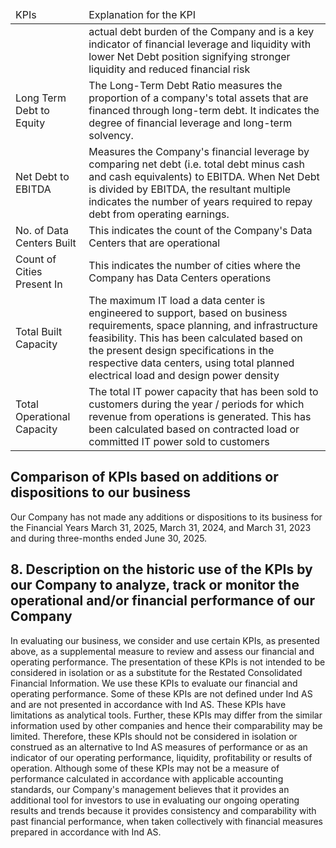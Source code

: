 <table><thead><tr><td>KPIs</td><td>Explanation for the KPI</td></tr></thead><tbody><tr><td></td><td>actual debt burden of the Company and is a key indicator of financial leverage and liquidity with lower Net Debt position signifying stronger liquidity and reduced financial risk</td></tr><tr><td>Long Term Debt to Equity</td><td>The Long-Term Debt Ratio measures the proportion of a company's total assets that are financed through long-term debt. It indicates the degree of financial leverage and long-term solvency.</td></tr><tr><td>Net Debt to EBITDA</td><td>Measures the Company's financial leverage by comparing net debt (i.e. total debt minus cash and cash equivalents) to EBITDA. When Net Debt is divided by EBITDA, the resultant multiple indicates the number of years required to repay debt from operating earnings.</td></tr><tr><td>No. of Data Centers Built</td><td>This indicates the count of the Company's Data Centers that are operational</td></tr><tr><td>Count of Cities Present In</td><td>This indicates the number of cities where the Company has Data Centers operations</td></tr><tr><td>Total Built Capacity</td><td>The maximum IT load a data center is engineered to support, based on business requirements, space planning, and infrastructure feasibility. This has been calculated based on the present design specifications in the respective data centers, using total planned electrical load and design power density</td></tr><tr><td>Total Operational Capacity</td><td>The total IT power capacity that has been sold to customers during the year / periods for which revenue from operations is generated. This has been calculated based on contracted load or committed IT power sold to customers</td></tr></tbody></table>

## Comparison of KPIs based on additions or dispositions to our business

Our Company has not made any additions or dispositions to its business for the Financial Years March 31, 2025, March 31, 2024, and March 31, 2023 and during three-months ended June 30, 2025.

## 8. Description on the historic use of the KPIs by our Company to analyze, track or monitor the operational and/or financial performance of our Company

In evaluating our business, we consider and use certain KPIs, as presented above, as a supplemental measure to review and assess our financial and operating performance. The presentation of these KPIs is not intended to be considered in isolation or as a substitute for the Restated Consolidated Financial Information. We use these KPIs to evaluate our financial and operating performance. Some of these KPIs are not defined under Ind AS and are not presented in accordance with Ind AS. These KPIs have limitations as analytical tools. Further, these KPIs may differ from the similar information used by other companies and hence their comparability may be limited. Therefore, these KPIs should not be considered in isolation or construed as an alternative to Ind AS measures of performance or as an indicator of our operating performance, liquidity, profitability or results of operation. Although some of these KPIs may not be a measure of performance calculated in accordance with applicable accounting standards, our Company's management believes that it provides an additional tool for investors to use in evaluating our ongoing operating results and trends because it provides consistency and comparability with past financial performance, when taken collectively with financial measures prepared in accordance with Ind AS.